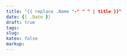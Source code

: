 ```yaml
---
title: "{{ replace .Name "-" " " | title }}"
date: {{ .Date }}
draft: true
tags:
slug:
katex: false
markup:
---
```



